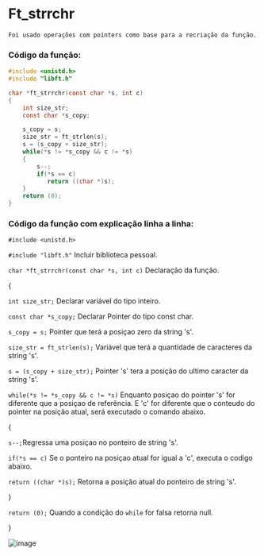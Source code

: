 # Ft_strrchr

    Foi usado operações com pointers como base para a recriação da função.
    
### Código da função:
```c 
#include <unistd.h>
#include "libft.h"

char *ft_strrchr(const char *s, int c)
{
    int size_str;
    const char *s_copy;

    s_copy = s;
    size_str = ft_strlen(s);
    s = (s_copy + size_str);
    while(*s != *s_copy && c != *s)
    {
        s--;
        if(*s == c)
           return ((char *)s);
    }
    return (0);
}
```
### Código da função com explicação linha a linha:
`#include <unistd.h>` 

`#include "libft.h"` Incluir biblioteca pessoal.  


`char *ft_strrchr(const char *s, int c)` Declaração da função.

{

`int size_str;` Declarar variável do tipo inteiro.

`const char *s_copy;` Declarar Pointer do tipo const char.


    
`s_copy = s;` Pointer que terá a posiçao zero da string 's'.

`size_str = ft_strlen(s);` Variável que terá a quantidade de caracteres da string 's'.

`s = (s_copy + size_str);` Pointer 's' tera a posição do ultimo caracter da string 's'. 

`while(*s != *s_copy && c != *s)` Enquanto posiçao do pointer 's' for diferente que a posiçao de referência.
                                  E 'c' for diferente que o conteudo do pointer na posição atual, será executado
                                  o comando abaixo.

{

`s--;`Regressa uma posiçao no ponteiro de string 's'.

`if(*s == c)` Se o ponteiro na posiçao atual for igual a 'c', executa o codigo abaixo.

`return ((char *)s);` Retorna a posição atual do ponteiro de string 's'.

}

`return (0);` Quando a condição  do `while` for falsa retorna null.

}

![image](https://github.com/Alef-Matos/42_lisboa/blob/master/libft_comment/Ft_strlen/imagem_strrchrc.gif)


